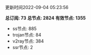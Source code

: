 更新时间2022-09-04 05:23:56

**总订阅: 73**
**总节点: 2824**
**有效节点: 1355**
- ss节点: 885
- trojan节点: 84
- v2ray节点: 384
- ssr节点: 2
